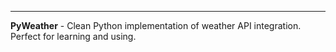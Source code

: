 ---
**PyWeather** - Clean Python implementation of weather API integration. Perfect for learning and using.
